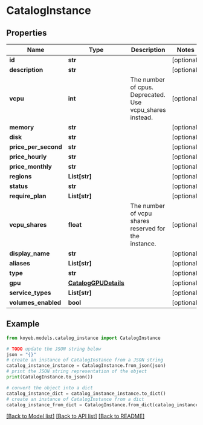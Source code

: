 # CatalogInstance


## Properties

Name | Type | Description | Notes
------------ | ------------- | ------------- | -------------
**id** | **str** |  | [optional] 
**description** | **str** |  | [optional] 
**vcpu** | **int** | The number of cpus. Deprecated. Use vcpu_shares instead. | [optional] 
**memory** | **str** |  | [optional] 
**disk** | **str** |  | [optional] 
**price_per_second** | **str** |  | [optional] 
**price_hourly** | **str** |  | [optional] 
**price_monthly** | **str** |  | [optional] 
**regions** | **List[str]** |  | [optional] 
**status** | **str** |  | [optional] 
**require_plan** | **List[str]** |  | [optional] 
**vcpu_shares** | **float** | The number of vcpu shares reserved for the instance. | [optional] 
**display_name** | **str** |  | [optional] 
**aliases** | **List[str]** |  | [optional] 
**type** | **str** |  | [optional] 
**gpu** | [**CatalogGPUDetails**](CatalogGPUDetails.md) |  | [optional] 
**service_types** | **List[str]** |  | [optional] 
**volumes_enabled** | **bool** |  | [optional] 

## Example

```python
from koyeb.models.catalog_instance import CatalogInstance

# TODO update the JSON string below
json = "{}"
# create an instance of CatalogInstance from a JSON string
catalog_instance_instance = CatalogInstance.from_json(json)
# print the JSON string representation of the object
print(CatalogInstance.to_json())

# convert the object into a dict
catalog_instance_dict = catalog_instance_instance.to_dict()
# create an instance of CatalogInstance from a dict
catalog_instance_from_dict = CatalogInstance.from_dict(catalog_instance_dict)
```
[[Back to Model list]](../README.md#documentation-for-models) [[Back to API list]](../README.md#documentation-for-api-endpoints) [[Back to README]](../README.md)


